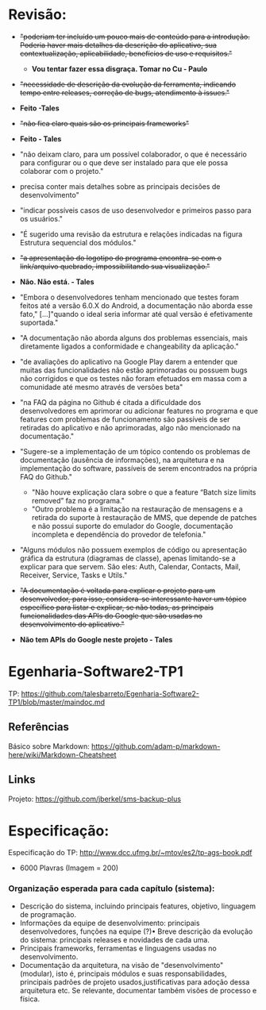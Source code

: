 # Revisão:
* ~~"poderiam ter incluído um pouco mais de conteúdo para a introdução. Poderia haver mais detalhes da descrição do aplicativo, sua contextualização, aplicabilidade, benefícios de uso e requisitos."~~
  * **Vou tentar fazer essa disgraça. Tomar no Cu - Paulo**
* ~~"necessidade de descrição da evolução da ferramenta, indicando tempo entre releases, correção de bugs, atendimento à issues."~~
 * **Feito -Tales**
* ~~"não fica claro quais são os principais frameworks"~~
 * **Feito - Tales**
* "não deixam claro, para um possível colaborador, o que é necessário para configurar ou o que deve ser instalado para que ele possa colaborar com o projeto."
* precisa conter mais detalhes sobre as principais decisões de desenvolvimento"
* "indicar possíveis casos de uso desenvolvedor e primeiros passo para os usuários."
* "É sugerido uma revisão da estrutura e relações indicadas na figura Estrutura sequencial dos módulos."

* ~~"a apresentação do logotipo do programa encontra-se com o link/arquivo quebrado, impossibilitando sua visualização."~~
 * **Não. Não está. - Tales**
* "Embora o desenvolvedores tenham mencionado que testes foram feitos até a versão 6.0.X do Android, a documentação não aborda esse fato," [...]"quando o ideal seria informar até qual versão é efetivamente suportada."
* "A documentação não aborda alguns dos problemas essenciais, mais diretamente ligados a conformidade e changeability da aplicação."
* "de avaliações do aplicativo na Google Play darem a entender que muitas das funcionalidades não estão aprimoradas ou possuem bugs não corrigidos e que os testes não foram efetuados em massa com a comunidade até mesmo através de versões beta"
* "na FAQ da página no Github é citada a dificuldade dos desenvolvedores em aprimorar ou adicionar features no programa e que features com problemas de funcionamento são passíveis de ser retiradas do aplicativo e não aprimoradas, algo não mencionado na documentação."
* "Sugere-se a implementação de um tópico contendo os problemas de documentação (ausência de informações), na arquitetura e na implementação do software, passíveis de serem encontrados na própria FAQ do Github."
  * "Não houve explicação clara sobre o que a feature “Batch size limits removed” faz no programa."
  * "Outro problema é a limitação na restauração de mensagens e a retirada do suporte à restauração de MMS, que depende de patches e não possui suporte do emulador do Google, documentação incompleta e dependência do provedor de telefonia."
* "Alguns módulos não possuem exemplos de código ou apresentação gráfica da estrutura (diagramas de classe), apenas limitando-se a explicar para que servem. São eles: Auth, Calendar, Contacts, Mail, Receiver, Service, Tasks e Utils."
* ~~"A documentação é voltada para explicar o projeto para um desenvolvedor, para isso, considera-se interessante haver um tópico específico para listar e explicar, se não todas, as principais funcionalidades das APIs do Google que são usadas no desenvolvimento do aplicativo."~~
 * **Não tem APIs do Google neste projeto - Tales**


# Egenharia-Software2-TP1

TP: https://github.com/talesbarreto/Egenharia-Software2-TP1/blob/master/maindoc.md

## Referências
Básico sobre Markdown: https://github.com/adam-p/markdown-here/wiki/Markdown-Cheatsheet

## Links

Projeto: https://github.com/jberkel/sms-backup-plus

# Especificação:
Especificação do TP: http://www.dcc.ufmg.br/~mtov/es2/tp-ags-book.pdf

* 6000 Plavras (Imagem = 200)

### Organização esperada para cada capítulo (sistema):
* Descrição do sistema, incluindo principais features, objetivo, linguagem de
programação.
* Informações da equipe de desenvolvimento: principais desenvolvedores, funções na equipe (?)• Breve descrição da evolução do sistema: principais releases e novidades de cada uma.
* Principais frameworks, ferramentas e linguagens usadas no desenvolvimento.
* Documentação da arquitetura, na visão de "desenvolvimento" (modular), isto é, principais módulos e suas responsabilidades, principais padrões de projeto usados,justificativas para adoção dessa arquitetura etc. Se relevante, documentar também visões de processo e física.
